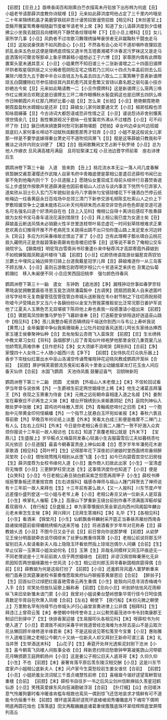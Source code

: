 <!-- { "loadSidebar": true } -->
【前腔】【旦丑上】亟唤香闺百和刚熏白苎衣描鸾未丹铅放下出彤帏为何底【丑】小姐老爷请那薛洪度教你诗赋哩【旦】元来如此薛洪度呵他占定了三千里内吟哦垒二十年来锦绣机虽才美磨穿铁砚非吾计谩劳招致谩劳招致【相见科】【末扮差官上】壶觞开雅宴鸳鸯眷相随副节度崔爷请老爷上席【净】知道了女儿请薛洪度到夕佳楼拂尘小坐我去就回且向楼明月下静焚香炷理瑶琴【下】【旦小旦上楼科】【旦】女儿家所学几事【小旦】风韵者不过攻歌习舞理绣操琴豪侠者无非蹴鞠秋千闘虫走马【旦】这般说豪侠故不如风韵会心【小旦】不然各有会心处可不道却嗔昨夜狸奴恶抓乱金床五色丝这便是理绣底烦恼又道半兠玉镫裹湘裙不许春泥污罗袜这又是走马底洒落何可槩言呀那卓上象牙牌甚精小姐想必工于六博【旦】家尊匣内偶有此牌取置案头寔未通其意义【小旦】小姐果然不知旧谱三十二张新谱增之二十四面旧谱牌环拱者取星宿拱辰之义分厢者苞阴阳互宅之情若乃三同以十四点为率盖前则去么后兼除六暗含九五于数中半合以沓钱五为名盖去四五六取么二三寓箕畴于意表新谱牌琼五白闘腰除红尽参伍错综其内其机愈巧其变愈繁又皆钖以嘉名题之丽句虽小技亦妙絶古今矣【旦】元来如此略请教一二【小旦作摸牌科】这是新谱牌三么笼两三唤作红尘微涴合欢鞋这是旧谱牌五三环二唤作眼横秋水髻盘鸦这也是旧牌五四拱么唤作日映朝霞片片红那几牌好比着小姐【旦】怎么来【长拍】【小旦】艳艳朝霓艳艳朝霓盈盈秋水嫦娥似是还非【旦】薛娘女儿家何故要通文艺【小旦】椒房桂殿也须知咏扇繟棊【旦】今古诗词大都怨语或恐非性情之正【小旦】谩说怨诗非舍别懐离恨世情余几【旦】我性懒游观况于题咏一任笙簧帘外沸从不过楼西【小旦】可不闷坏了你【旦】鎭日绣床旑旎算何愁可到甚物堪题
【短拍】卓女吟边卓女吟边班姬扇底妇人家何事长啼动不动赋秋闺翻惹那秀才轻弃【小旦】小姐不是这般说女儿家那一样是不要学底嫁得秦台萧史可不道吹彻凤箫飞【旦】旣是这等薛娘只教我和平雅淡之诗并内则女训便了
【尾】【合】旣闲歌舞闲文艺占断千秋罗绮【小旦】总为他人作嫁衣
旦风满高楼月满庭　且将铅椠课工程
小旦池边晋字师前辈　座右诗律后生

鹦鹉洲卷下第三十齝　入道　皆来韵
【丑上】桃花流水本无尘一落人间几度春解佩暂酬交甫意濯缨还作武陵人自家韦府中青箱底便是蒙相公差遣召还薛校书闻巳出家不免到他庵内则个下【小旦道服上】愿随仙女董双成王母前头结伴行旦暮焚香遶坛上步虚犹作按歌声贫道薛涛是也因前者祖山人过访与谈内事言下恍然今巳弃家入道矣欣从羽士引入玄门万年貌拟驻金丹八字眉休匀宝镜琼楼花下千锺酒白苎停云纸帐梅边一炷香黄庭永日百戏场中总领三清门下新参交游毛频陈玄杜索山人之价上下罗敷班媛空争士之雄未能炼石以补天何用研朱而点易空非空色非色色即是空道可道名可名强名曰道个好清闲自在也【丑上入见科】俺相公自得十离诗后感叹不胜奏薛娘为女校书宝马香车请浣花溪别馆居住【小旦】拜上相公我巳度为女道士矣【丑】薛娘虽云断送风情未必销磨火性半世里连枝带叶易恋虚花一时间刬草除根难求正果悲欢离合幻推得开推不开老病死生关跳得出跳不出只怕你蓬山路上发足爱水河边转头【背云】多应为刘采春缘故忿恨出了家了【小旦】岂有此理椰子瓢长啸白云桃花扇久藏明月正是贪敲碧落新斋磬肯抱青楼旧捻筝【丑】这等说不辜负了俺相公交车骑院宇么
【鎻南枝】明驼驾白雪斋尚书珍重遣仆来中秘荐鸿才高踪寄霞外薛娘到不如梳蝉鬓踏凤鞋返吟楼待飞葢
【前腔】【小旦】红颜债绮语烖游丝偏惹宫燕钗怕兰麝土中埋风尘袖边摔劳归骑上台道我戴星冠学儿拜【丑】薛娘难道你一从三岛客不顾五陵人【小旦】虽则云游敢忘尉荐明岁相公六十贫道采芝来庆也
丑篱边仙菊鹤翎红　移入朱阑便不同
小旦应笑西园旧桃李　强匀颜色待春风

鹦鹉洲卷下第三十一齝　遣女　东钟韵
【遶池游】【净】漏残钟动世事如春梦奈轻寒晓衾犹拥散罢晨衙寻思玉瓮怎消除潘霜鬓中【古调笑】团扇团扇美人自来遮面吟诗写字经年无复商量管弦弦管弦管白帝城头送断我在韦仆射节制之下往叨燕贶频荷吹嘘今泸受降此岁又当六十各鎭纷纷以金宝为贺我蒙推毂安比泛常况那日姜护军说他了江夏夫人玉箫色艺无双堪彼下陈将他上寿也表我一段感激请小姐出来
【前腔】【旦】骤题鸾凤惊断雏乌梦怕于飞暮龄谁奉【丑】打迭糚奁安排陪送好逍遥巫山路中【相见科】【净】孩儿我整办糚资百辆绣段千端送你到西川与韦公上寿听我说
【黄莺儿】金帛徧寰中争似我紫珊瑚寿上公牡丹初绽香风送孩儿呵长东家绮丛捧西家玉锺王侯眷聚神仙种【合】去匆匆梨云杏雨飞入蘂珠宫
【前腔】【旦】生长绣帏中教文章习女红【背科】袅烟那梦儿应了青鸾似叶绯袍梦他那里金钗几重霓裳几丛怕娇莺乳燕难供奉【旦作悲科】【净】女大须嫁不消啼哭【拜别科】【合前】【净】家僮四十人女侍二十人随小姐西川去【净下】
【前腔】【女侍执花灯众执乐器上】香步下帘栊似红蕖出水中巫山洛浦空传诵莺催晓钟花迎晓风教成鹦鹉开笼纵【合前】
【前腔】屏护锦芙蓉颤流苏曵彩虹春风十里香尘动鐪烟翠龙灯花玉虫人间应备天仙供【合前】
水国飞鹦鹉　天池待凤凰
鼓鼙迎喜气　羽钥映新阳

鹦鹉洲卷下第三十二齝　团圆　尤侯韵
【外祖山人末老僧上】【末】不信轮回试看伊当年曾与说依俙【外】一生爵禄生前定两世姻缘世上稀【末】他生之诸葛且拜藩王【外】夜现之玉箫重为侍妾【末】元微之远衔朝命喜相逢入道之名姬【外】姜荆宝在幕寮应不识再生之义妹【末】楼台开锦绣到头来帪裹阴妃【外】庭院列神仙入眼处梦中张敞【末】碧鸡坊吟咏散入罡风【外】青翰阁悲啼付之旧雨【末】一个胞胎中元带黄金印何怪螭蟠【外】一个指节上犹悬白玉环宛如雀报【末】春秋六袠且尊前歌【外】早晚百年何论纸上淡墨【外末】笑看太白成三影便是维摩不二禅门上有人么【左右上应科】【外末】今日是你老相公寿旦我二人踵门一贺不好溷入众宾烦你报说十三年前一故人相访也【左右】知道了禀覆老相公就是【外末下】
【宝鼎儿】【生盛服上】岁华糚点又梅蘂将发春心轻漏小生吉服霜雪后江夫如暮桃杏吐风光依旧【小旦道服】最喜今朝春富贵座上神仙如凑【合】愿岁岁年年潘苑花木谢家歌酒【相见科】【荷叶杯】【生】记得那年花下深夜初识谢娘时堂西面绣帘垂频醉凤笙吹【小旦】惆怅晓莺残月相别从此堕飞蓬【小生】如今巳向碧霞宫空忆旧房栊【生】薛洪度荐为女校书缘何入道【小旦】羞作商人妇故此出家【小生】一室清虚将无悔恨【小旦】三更醉梦枉受沈迷【生】这事情洪度你也知道了【小旦】便是【众笑科】【小旦】今日老相公寿旦骑白鹤采紫芝但愿再周甲子【小生】薛校书捧瑶巵擎象板还须重按宫商【左右进报科】福感寺禅师与祖山人踵门拜贺去了禅师说有十三年前一故人来拜也【生】十三年前有甚么故人【又一人报科】川东节度卢爷远差僮仆盛列奁送一位小姐与老爷上寿【小旦】老相公寿旦又纳一位新夫人是双喜【小生】唤掌礼人催糚【净上】高唐山下梦重新玉镜台前别作春不须满面浑糚却留着双眉待人
【夜行船】【旦盛服上】单为家尊懐报玖笼金翠远向西州凤阁韶年麟台元老未审怎生支候【净】拜兴拜兴【旦拜生答揖科】【净】礼毕【下】【各相见科】【小生】看酒来
【锦堂月】【小生】仙鹤飘香祥麟射采开筵正当春昼羔雁纷西南各路诸侯绮筵前偷得蟠桃绣幙内送来芳袖【合】将进酒看岁岁年年对花称寿【旦】薛教娘乆违【小旦】不图今日又会于此【旦】前日曾向你说那梦哩
【前腔】从幼梦见王侯分明面貌牵衣说尽绸缪未了丝萝似教重侍箕箒【小旦】老相公前说将那玉环留别旧夫人矣请看新夫人指上隐隐玉环看依然指上琼瑶岂偶尔人间媾【合前】【生】举止仪容一玉箫耳小姐汝幼何名【旦】玉箫【生】异哉名同模样又同玉环痕迹无一不同老僧说是十三年前前故人信乎两世姻缘也
【前腔】非谬汉佩惊眸秦箫化无非夙因知否两世姻缘赢他十世风流【小生】相公旧刘郎玉洞寻春新国相宾筵得偶【合前】【旦】薛教娘为何是这般打扮了
【前腔】【小旦】还羞鹤背风遒人寰梦断重来相门首寿旦宾筵兼谢校书蒙奏惟愿取紫府仙丹聊报答黄扉恩旧【合前】
【醉翁子】【生】回首似巳过绿肥红瘦喜艳雪香云再生重偶【小生】能彀向问息寻消杏梅魂今入手【合】欢笑处但放队延歌上觞称寿
【前腔】【旦向小旦】听剖娇怯怯风花雨柳纵飞来旧垒新雏未谙门窦【小旦】我曾对小姐说秦台楚岭想象华胥行径今日呵佳偶真数定华胥自在吹箫入凤楼【合前】【左右】朝使下
【夜行船】【末扮元微之朝使上】万里勲名罕有持绛节白帝城头泸归心庙堂宣奏进律上公非偶【相拜科】【生】拜违江上曾荷云笺【末】奉使朝中特传誉命主上以公勲劳最茂进中书令封南康郡王制诏巳到驿中了【生】快排香案迎接【生易服叩头各相见科】【末】呀薛校书为何便入道了【小旦】君谓我不闻刘采春乎听我道曾经沧海难为水除去巫山不是云取次花丛懒回顾半缘修道半缘君来【末】不是这般说见寄松笺至今宝重【小旦】惠贻雅什入道难忘微之老相公今朝六十又纳一位新夫人却又拜封王新命可谓三喜【末】礼当并贺【生举酒送末科】
【山花子】【生】寿筵开处祥光透紫泥封刚下沧洲【小生】喜今朝鸾飞凤楼人间胜事全收【合】拜新恩扫除旧愁歌钟甲第凝冕旒山河带砺花月畴颁爵王庭跨鹤扬州【小旦】这是姜公子相公旧夫人底哥哥【末】久仰久仰【小生】不也
【前腔】【末】豪奢肯落平原后羡东陵汉相交酬【小旦】这是川东节度家卢小姐相公底新夫人【末】问卢家今生莫愁较前生姜女谁优【合前】
【前腔】【小旦】小姐娇羞女流词赋三千首贞魂慧性前修【旦】喜蛾眉今谐好逑望鸾軿暂驻重楼【合前】
【前腔】【末】薛校书自往岁一书之后风尘剑州信断麻姑久羡星冠鹤仙游【小旦】笑残英爱嫁东风向狂澜勘破浮沤【合前】
【扑灯蛾】【众】衣冠嗟沐意气怜屠狗霎时看冷暖谁肯槛车相救也鸾凤一偶到惊飞还恁地哀求才情鲜有可不道能令伉俪重千秋
【前腔】赠环底英英好逑死环底棱棱闺秀僊僊底月下魂帘下偶明明底再圆花烛也【落落底】田文再觏巍巍底诸葛重侯簇簇底珠环翠纽辉辉底堂屏障列高丘
